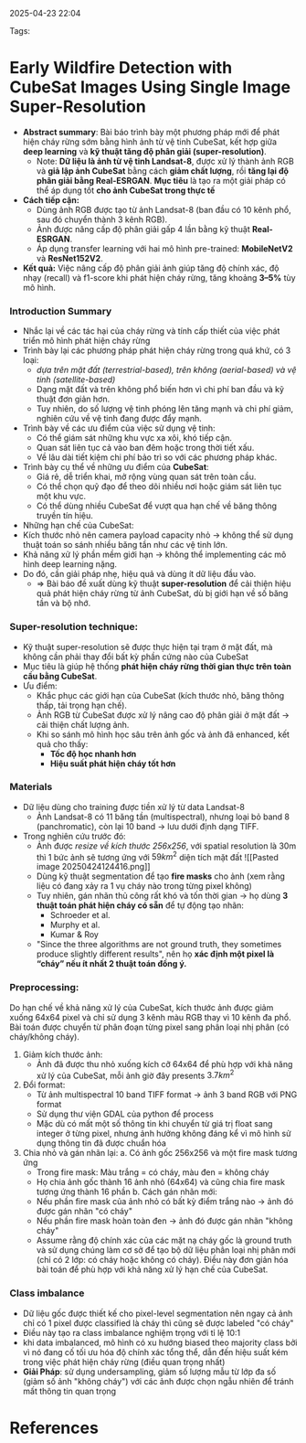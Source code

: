 2025-04-23 22:04


Tags: 

# Early Wildfire Detection with CubeSat Images Using Single Image Super-Resolution

- **Abstract summary**: Bài báo trình bày một phương pháp mới để phát hiện cháy rừng sớm bằng hình ảnh từ vệ tinh CubeSat, kết hợp giữa **deep learning** và **kỹ thuật tăng độ phân giải (super-resolution)**. 
	- Note: **Dữ liệu là ảnh từ vệ tinh Landsat-8**, được xử lý thành ảnh RGB và **giả lập ảnh CubeSat** bằng cách **giảm chất lượng**, rồi **tăng lại độ phân giải bằng Real-ESRGAN**.  **Mục tiêu** là tạo ra một giải pháp có thể áp dụng tốt **cho ảnh CubeSat trong thực tế**
- **Cách tiếp cận:**    
    - Dùng ảnh RGB được tạo từ ảnh Landsat-8 (ban đầu có 10 kênh phổ, sau đó chuyển thành 3 kênh RGB).
    - Ảnh được nâng cấp độ phân giải gấp 4 lần bằng kỹ thuật **Real-ESRGAN**.
    - Áp dụng transfer learning với hai mô hình pre-trained: **MobileNetV2** và **ResNet152V2**.
- **Kết quả:** Việc nâng cấp độ phân giải ảnh giúp tăng độ chính xác, độ nhạy (recall) và f1-score khi phát hiện cháy rừng, tăng khoảng **3–5%** tùy mô hình.
### Introduction Summary
- Nhắc lại về các tác hại của cháy rừng và tính cấp thiết của việc phát triển mô hình phát hiện cháy rừng
- Trình bày lại các phương pháp phát hiện cháy rừng trong quá khứ, có 3 loại:
	- *dựa trên mặt đất (terrestrial-based), trên không (aerial-based) và vệ tinh (satellite-based)*
	- Dạng mặt đất và trên không phổ biến hơn vì chi phí ban đầu và kỹ thuật đơn giản hơn.
	- Tuy nhiên, do số lượng vệ tinh phóng lên tăng mạnh và chi phí giảm, nghiên cứu về vệ tinh đang được đẩy mạnh.
- Trình bày về các ưu điểm của việc sử dụng vệ tinh:
	- Có thể giám sát những khu vực xa xôi, khó tiếp cận.
	- Quan sát liên tục cả vào ban đêm hoặc trong thời tiết xấu.
	- Về lâu dài tiết kiệm chi phí bảo trì so với các phương pháp khác.
- Trình bày cụ thể về những ưu điểm của **CubeSat**:
	 - Giá rẻ, dễ triển khai, mở rộng vùng quan sát trên toàn cầu.
	- Có thể chọn quỹ đạo để theo dõi nhiều nơi hoặc giám sát liên tục một khu vực.
	- Có thể dùng nhiều CubeSat để vượt qua hạn chế về băng thông truyền tín hiệu.
- Những hạn chế của CubeSat: 
- Kích thước nhỏ nên camera payload capacity nhỏ → không thể sử dụng thuật toán so sánh nhiều băng tần như các vệ tinh lớn.
- Khả năng xử lý phần mềm giới hạn → không thể implementing các mô hình deep learning nặng.
- Do đó, cần giải pháp nhẹ, hiệu quả và dùng ít dữ liệu đầu vào.
	- => Bài báo đề xuất dùng kỹ thuật **super-resolution** để cải thiện hiệu quả phát hiện cháy rừng từ ảnh CubeSat, dù bị giới hạn về số băng tần và bộ nhớ.
### Super-resolution technique:
- Kỹ thuật super-resolution sẽ được thực hiện tại trạm ở mặt đất, mà không cần phải thay đổi bất kỳ phần cứng nào của CubeSat
 - Mục tiêu là giúp hệ thống **phát hiện cháy rừng thời gian thực trên toàn cầu bằng CubeSat**.    
- Ưu điểm:    
    - Khắc phục các giới hạn của CubeSat (kích thước nhỏ, băng thông thấp, tải trọng hạn chế).
    - Ảnh RGB từ CubeSat được xử lý nâng cao độ phân giải ở mặt đất → cải thiện chất lượng ảnh.
    - Khi so sánh mô hình học sâu trên ảnh gốc và ảnh đã enhanced, kết quả cho thấy:
        - **Tốc độ học nhanh hơn**
        - **Hiệu suất phát hiện cháy tốt hơn**
### Materials
- Dữ liệu dùng cho training được tiền xử lý từ data Landsat-8
	- Ảnh Landsat-8 có 11 băng tần (multispectral), nhưng loại bỏ band 8 (panchromatic), còn lại 10 band → lưu dưới định dạng TIFF.
- Trong nghiên cứu trước đó:
	- Ảnh được *resize về kích thước 256x256*, với spatial resolution là 30m thì 1 bức ảnh sẽ tương ứng với $59km^2$ diện tích mặt đất 
	![[Pasted image 20250424124416.png]]
	- Dùng kỹ thuật segmentation để tạo **fire masks** cho ảnh (xem rằng liệu có đang xảy ra 1 vụ cháy nào trong từng pixel không) 
	- Tuy nhiên, gán nhãn thủ công rất khó và tốn thời gian → họ dùng **3 thuật toán phát hiện cháy có sẵn** để tự động tạo nhãn:
		- Schroeder et al.
		- Murphy et al.    
		- Kumar & Roy
	- "Since the three algorithms are not ground truth, they sometimes produce slightly different results", nên họ **xác định một pixel là “cháy” nếu ít nhất 2 thuật toán đồng ý.**
### Preprocessing:
Do hạn chế về khả năng xử lý của CubeSat, kích thước ảnh được giảm xuống 64x64 pixel và chỉ sử dụng 3 kênh màu RGB thay vì 10 kênh đa phổ. Bài toán được chuyển từ phân đoạn từng pixel sang phân loại nhị phân (có cháy/không cháy).
1. Giảm kích thước ảnh:
	- Ảnh đã được thu nhỏ xuống kích cỡ 64x64 để phù hợp với khả năng xử lý của CubeSat, mỗi ảnh giờ đây presents $3.7km^2$
2. Đổi format:
	- Từ ảnh multispectral 10 band TIFF format -> ảnh 3 band RGB với PNG format
	- Sử dụng thư viện GDAL của python để process
	- Mặc dù có mất một số thông tin khi chuyển từ giá trị float sang integer ở từng pixel, nhưng ảnh hưởng không đáng kể vì mô hình sử dụng thông tin đã được chuẩn hóa
3. Chia nhỏ và gán nhãn lại: 
	a. Có ảnh gốc 256x256 và một fire mask tương ứng
    - Trong fire mask: Màu trắng = có cháy, màu đen = không cháy
	- Họ chia ảnh gốc thành 16 ảnh nhỏ (64x64) và cũng chia fire mask tương ứng thành 16 phần
	b.  Cách gán nhãn mới:
    - Nếu phần fire mask của ảnh nhỏ có bất kỳ điểm trắng nào → ảnh đó được gán nhãn "có cháy"
    - Nếu phần fire mask hoàn toàn đen → ảnh đó được gán nhãn "không cháy"
	-  Assume rằng độ chính xác của các mặt nạ cháy gốc là ground truth và sử dụng chúng làm cơ sở để tạo bộ dữ liệu phân loại nhị phân mới (chỉ có 2 lớp: có cháy hoặc không có cháy).
Điều này đơn giản hóa bài toán để phù hợp với khả năng xử lý hạn chế của CubeSat.
### Class imbalance
- Dữ liệu gốc được thiết kế cho pixel-level segmentation nên ngay cả ảnh chỉ có 1 pixel được classified là cháy thì cũng sẽ được labeled "có cháy"
- Điều này tạo ra class imbalance nghiệm trọng với tỉ lệ 10:1
- khi data imbalanced, mô hình có xu hướng biased theo majority class bởi vì nó đang cố tối ưu hóa độ chính xác tổng thể, dẫn đến hiệu suất kém trong việc phát hiện cháy rừng (điều quan trọng nhất)
- **Giải Pháp**: sử dụng undersampling, giảm số lượng mẫu từ lớp đa số (giảm số ảnh "không cháy") với các ảnh được chọn ngẫu nhiên để tránh mất thông tin quan trọng
# References
